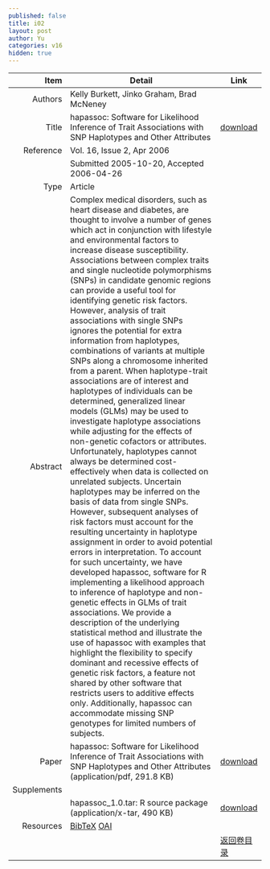 ```yaml
---
published: false
title: i02
layout: post
author: Yu
categories: v16
hidden: true
---
```


| Item | Detail | Link |
|---:|---|---|
| Authors | Kelly Burkett, Jinko Graham, Brad McNeney| |
| Title |hapassoc: Software for Likelihood Inference of Trait Associations with SNP Haplotypes and Other Attributes | [download](http://www.jstatsoft.org/v16/i02/paper) |
| Reference |Vol. 16, Issue 2, Apr 2006 | |
| | Submitted 2005-10-20, Accepted 2006-04-26| | 
| Type | Article| |
| Abstract | Complex medical disorders, such as heart disease and diabetes, are thought to involve a number of genes which act in conjunction with lifestyle and environmental factors to increase disease susceptibility. Associations between complex traits and single nucleotide polymorphisms (SNPs) in candidate genomic regions can provide a useful tool for identifying genetic risk factors. However, analysis of trait associations with single SNPs ignores the potential for extra information from haplotypes, combinations of variants at multiple SNPs along a chromosome inherited from a parent. When haplotype-trait associations are of interest and haplotypes of individuals can be determined, generalized linear models (GLMs) may be used to investigate haplotype associations while adjusting for the effects of non-genetic cofactors or attributes. Unfortunately, haplotypes cannot always be determined cost-effectively when data is collected on unrelated subjects. Uncertain haplotypes may be inferred on the basis of data from single SNPs. However, subsequent analyses of risk factors must account for the resulting uncertainty in haplotype assignment in order to avoid potential errors in interpretation. To account for such uncertainty, we have developed hapassoc, software for R implementing a likelihood approach to inference of haplotype and non-genetic effects in GLMs of trait associations. We provide a description of the underlying statistical method and illustrate the use of hapassoc with examples that highlight the flexibility to specify dominant and recessive effects of genetic risk factors, a feature not shared by other software that restricts users to additive effects only.  Additionally, hapassoc can accommodate missing SNP genotypes for limited numbers of subjects.| |
| Paper | hapassoc: Software for Likelihood Inference of Trait Associations with SNP Haplotypes and Other Attributes  (application/pdf, 291.8 KB)| [download](http://www.jstatsoft.org/v16/i02/paper) |
| Supplements | | |
| |hapassoc_1.0.tar: R source package  (application/x-tar, 490 KB)|  [download](http://www.jstatsoft.org/v16/i02/supp/1) |
| Resources | [BibTeX](http://www.jstatsoft.org/v16/i02/bibtex) [OAI](http://www.jstatsoft.org/oai?verb=GetRecord&identifier=oai.jstatsoft/v16/i02&prefix=oai_dc)| |
| |  | [返回卷目录]({{site.baseurl}}/volume/v16.html) |